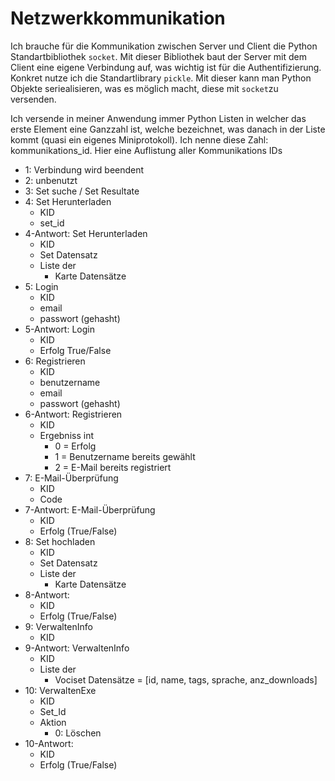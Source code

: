 # Netzwerkkommunikation

Ich brauche für die Kommunikation zwischen Server und Client die Python Standartbibliothek `socket`. Mit dieser Bibliothek baut der Server mit dem Client eine eigene Verbindung auf, was wichtig ist für die Authentifizierung.
Konkret nutze ich die Standartlibrary `pickle`. Mit dieser kann man Python Objekte seriealisieren, was es möglich macht, diese mit `socket`zu versenden.

Ich versende in meiner Anwendung immer Python Listen in welcher das erste Element eine Ganzzahl ist, welche bezeichnet, was danach in der Liste kommt (quasi ein eigenes Miniprotokoll). Ich nenne diese Zahl: kommunikations_id. Hier eine Auflistung aller Kommunikations IDs

- 1: Verbindung wird beendent
- 2: unbenutzt
- 3: Set suche / Set Resultate
- 4: Set Herunterladen
  - KID
  - set_id
- 4-Antwort: Set Herunterladen
  - KID
  - Set Datensatz
  - Liste der
    - Karte Datensätze
- 5: Login
  - KID
  - email
  - passwort (gehasht)
- 5-Antwort: Login
  - KID
  - Erfolg True/False
- 6: Registrieren
  - KID
  - benutzername
  - email
  - passwort (gehasht)
- 6-Antwort: Registrieren
  - KID
  - Ergebniss int
    - 0 = Erfolg
    - 1 = Benutzername bereits gewählt
    - 2 = E-Mail bereits registriert
- 7: E-Mail-Überprüfung
  - KID
  - Code
- 7-Antwort: E-Mail-Überprüfung
  - KID
  - Erfolg (True/False)
- 8: Set hochladen
  - KID
  - Set Datensatz
  - Liste der
    - Karte Datensätze
- 8-Antwort:
  - KID
  - Erfolg (True/False)
- 9: VerwaltenInfo
  - KID
- 9-Antwort: VerwaltenInfo
  - KID
  - Liste der 
    - Vociset Datensätze
    = [id, name, tags, sprache, anz_downloads]
- 10: VerwaltenExe
  - KID
  - Set_Id
  - Aktion
    - 0: Löschen
- 10-Antwort:
  - KID
  - Erfolg (True/False)


